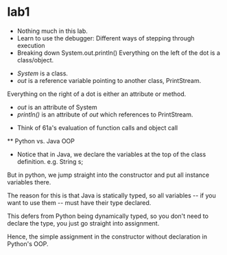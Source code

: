 lab1
===
* Nothing much in this lab.
* Learn to use the debugger: Different ways of stepping through execution
* Breaking down System.out.println()
Everything on the left of the dot is a class/object.
- *System* is a class.
- *out* is a reference variable pointing to another class, PrintStream.

Everything on the right of a dot is either an attribute or method.
- *out* is an attribute of System
- *println()* is an attribute of *out* which references to PrintStream.

* Think of 61a's evaluation of function calls and object call


** Python vs. Java OOP
* Notice that in Java, we declare the variables at the top of
the class definition. e.g. String s; 

But in python, we jump straight into the constructor and put all
instance variables there.

The reason for this is that Java is statically typed, so all
variables -- if you want to use them -- must have their type declared.

This defers from Python being dynamically typed, so you don't need
to declare the type, you just go straight into assignment.

Hence, the simple assignment in the constructor without declaration
in Python's OOP.
